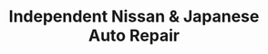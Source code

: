 ---
title: "Independent Nissan & Japanese Auto Repair"
url: /los-angeles/independent-nissan-und-japanese-auto-repair/
shop: Autowerkstatt
---